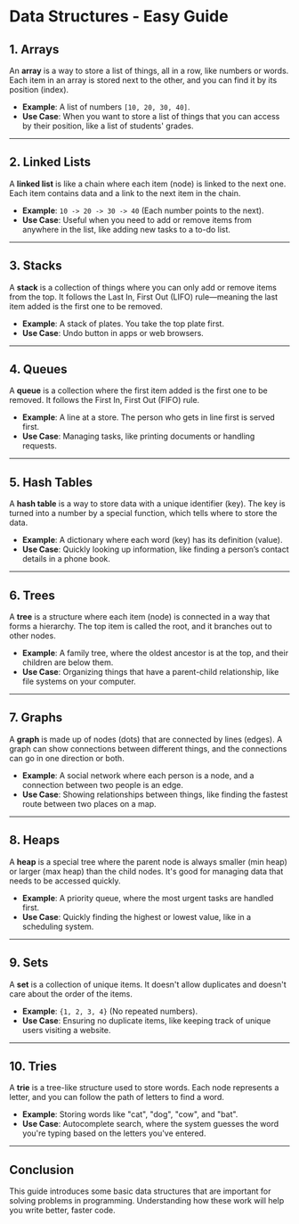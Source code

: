 # Data Structures - Easy Guide

## 1. Arrays

An **array** is a way to store a list of things, all in a row, like numbers or words. Each item in an array is stored next to the other, and you can find it by its position (index).

- **Example**: A list of numbers `[10, 20, 30, 40]`.
- **Use Case**: When you want to store a list of things that you can access by their position, like a list of students' grades.

---

## 2. Linked Lists

A **linked list** is like a chain where each item (node) is linked to the next one. Each item contains data and a link to the next item in the chain.

- **Example**: `10 -> 20 -> 30 -> 40` (Each number points to the next).
- **Use Case**: Useful when you need to add or remove items from anywhere in the list, like adding new tasks to a to-do list.

---

## 3. Stacks

A **stack** is a collection of things where you can only add or remove items from the top. It follows the Last In, First Out (LIFO) rule—meaning the last item added is the first one to be removed.

- **Example**: A stack of plates. You take the top plate first.
- **Use Case**: Undo button in apps or web browsers.

---

## 4. Queues

A **queue** is a collection where the first item added is the first one to be removed. It follows the First In, First Out (FIFO) rule.

- **Example**: A line at a store. The person who gets in line first is served first.
- **Use Case**: Managing tasks, like printing documents or handling requests.

---

## 5. Hash Tables

A **hash table** is a way to store data with a unique identifier (key). The key is turned into a number by a special function, which tells where to store the data.

- **Example**: A dictionary where each word (key) has its definition (value).
- **Use Case**: Quickly looking up information, like finding a person’s contact details in a phone book.

---

## 6. Trees

A **tree** is a structure where each item (node) is connected in a way that forms a hierarchy. The top item is called the root, and it branches out to other nodes.

- **Example**: A family tree, where the oldest ancestor is at the top, and their children are below them.
- **Use Case**: Organizing things that have a parent-child relationship, like file systems on your computer.

---

## 7. Graphs

A **graph** is made up of nodes (dots) that are connected by lines (edges). A graph can show connections between different things, and the connections can go in one direction or both.

- **Example**: A social network where each person is a node, and a connection between two people is an edge.
- **Use Case**: Showing relationships between things, like finding the fastest route between two places on a map.

---

## 8. Heaps

A **heap** is a special tree where the parent node is always smaller (min heap) or larger (max heap) than the child nodes. It's good for managing data that needs to be accessed quickly.

- **Example**: A priority queue, where the most urgent tasks are handled first.
- **Use Case**: Quickly finding the highest or lowest value, like in a scheduling system.

---

## 9. Sets

A **set** is a collection of unique items. It doesn't allow duplicates and doesn't care about the order of the items.

- **Example**: `{1, 2, 3, 4}` (No repeated numbers).
- **Use Case**: Ensuring no duplicate items, like keeping track of unique users visiting a website.

---

## 10. Tries

A **trie** is a tree-like structure used to store words. Each node represents a letter, and you can follow the path of letters to find a word.

- **Example**: Storing words like "cat", "dog", "cow", and "bat".
- **Use Case**: Autocomplete search, where the system guesses the word you're typing based on the letters you've entered.

---

## Conclusion

This guide introduces some basic data structures that are important for solving problems in programming. Understanding how these work will help you write better, faster code.
